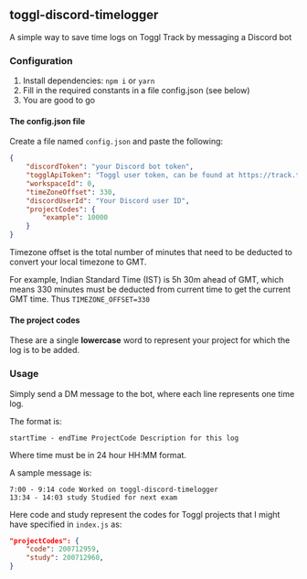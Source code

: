 ## toggl-discord-timelogger

A simple way to save time logs on Toggl Track by messaging a Discord bot

### Configuration

1) Install dependencies: `npm i` or `yarn`
2) Fill in the required constants in a file config.json (see below)
3) You are good to go

#### The config.json file

Create a file named `config.json` and paste the following:

```json
{
    "discordToken": "your Discord bot token",
    "togglApiToken": "Toggl user token, can be found at https://track.toggl.com/profile",
    "workspaceId": 0,
    "timeZoneOffset": 330,
    "discordUserId": "Your Discord user ID",
    "projectCodes": {
        "example": 10000
    }
}
```

Timezone offset is the total number of minutes that need to be deducted to convert your local timezone to GMT.

For example, Indian Standard Time (IST) is 5h 30m ahead of GMT, which means 330 minutes must be deducted from current time to get the current GMT time.
Thus `TIMEZONE_OFFSET=330`

#### The project codes

These are a single **lowercase** word to represent your project for which the log is to be added.

### Usage

Simply send a DM message to the bot, where each line represents one time log.

The format is: 

```
startTime - endTime ProjectCode Description for this log
```

Where time must be in 24 hour HH:MM format.

A sample message is:

```
7:00 - 9:14 code Worked on toggl-discord-timelogger
13:34 - 14:03 study Studied for next exam
```

Here code and study represent the codes for Toggl projects that I might have specified in `index.js` as:

```json
"projectCodes": {
    "code": 200712959,
    "study": 200712960,
}
```